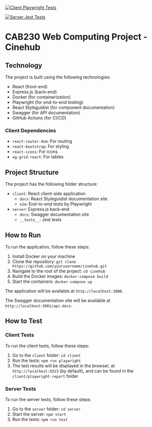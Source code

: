 <!-- Replace repository name -->

[![Client Playwright Tests](https://github.com/autumnssuns/cinehub-cab230/actions/workflows/client-test-and-build.yml/badge.svg)](https://github.com/autumnssuns/cinehub-cab230/actions/workflows/client-test-and-build.yml)

[![Server Jest Tests](https://github.com/autumnssuns/cinehub-cab230/actions/workflows/server-test-and-build.yml/badge.svg)](https://github.com/autumnssuns/cinehub-cab230/actions/workflows/server-test-and-build.yml)

# CAB230 Web Computing Project - Cinehub


## Technology

The project is built using the following technologies:

- React (front-end)
- Express.js (back-end)
- Docker (for containerization)
- Playwright (for end-to-end testing)
- React Styleguidist (for component documentation)
- Swagger (for API documentation)
- GitHub Actions (for CI/CD)

### Client Dependencies

- `react-router-dom`: For routing
- `react-bootstrap`: For styling
- `react-icons`: For icons
- `ag-grid-react`: For tables

## Project Structure

The project has the following folder structure:

- `client`: React client-side application
  - `docs`: React Styleguidist documentation site
  - `e2e`: End-to-end tests by Playwright
- `server`: Express.js back-end
  - `docs`: Swagger documentation site
  - `__tests__`: Jest tests

## How to Run

To run the application, follow these steps:

1. Install Docker on your machine
2. Clone the repository: `git clone https://github.com/yourusername/cinehub.git`
3. Navigate to the root of the project: `cd cinehub`
4. Build the Docker images: `docker-compose build`
5. Start the containers: `docker-compose up`

The application will be available at `http://localhost:3000`. 

The Swagger documentation site will be available at `http://localhost:3001/api-docs`.

## How to Test

### Client Tests

To run the client tests, follow these steps:

1. Go to the `client` folder: `cd client`
2. Run the tests: `npm run playwright`
3. The test results will be displayed in the browser, at `http://localhost:9323` (by default), and can be found in the `client/playwright-report` folder

### Server Tests

To run the server tests, follow these steps:

1. Go to the `server` folder: `cd server`
2. Start the server: `npm start`
3. Run the tests: `npm run test`

